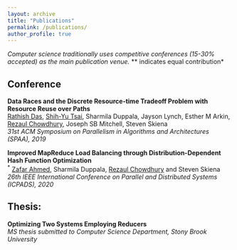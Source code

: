 ```yaml
---
layout: archive
title: "Publications"
permalink: /publications/
author_profile: true
---
```

*Computer science traditionally uses competitive conferences (15-30% accepted) as the main publication venue.*
** indicates equal contribution*
## Conference
**Data Races and the Discrete Resource-time Tradeoff Problem with Resource Reuse over Paths**<br/>
[Rathish Das](https://www3.cs.stonybrook.edu/~radas/), [Shih-Yu Tsai](https://sites.google.com/g2.nctu.edu.tw/shih-yu-tsai), Sharmila Duppala, Jayson Lynch, Esther M Arkin, [Rezaul Chowdhury](https://www3.cs.stonybrook.edu/~rezaul/), Joseph SB Mitchell, Steven Skiena<br/>
*31st ACM Symposium on Parallelism in Algorithms and Architectures (SPAA), 2019*

**Improved MapReduce Load Balancing through Distribution-Dependent Hash Function Optimization**<br/>
<sup>*</sup> [Zafar Ahmed](https://www3.cs.stonybrook.edu/~radas/), Sharmila Duppala, [Rezaul Chowdhury](https://www3.cs.stonybrook.edu/~rezaul/) and Steven Skiena<br/>
*26th IEEE International Conference on Parallel and Distributed Systems (ICPADS), 2020*


## Thesis:
**Optimizing Two Systems Employing Reducers**<br/>
*MS thesis submitted to Computer Science Department, Stony Brook University*
